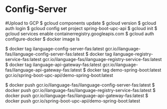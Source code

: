 # Config-Server

#Upload to GCP
$ gcloud components update
$ gcloud version
$ gcloud auth login
$ gcloud config set project spring-boot-upc-api
$ gcloud init
$ gcloud services enable containerregistry.googleapis.com
$ gcloud auth configure-docker
$ docker image ls

$ docker tag ilanguage-config-server-fas:latest gcr.io/ilanguage-fas/ilanguage-config-server-fas:latest
$ docker tag ilanguage-registry-service-fas:latest gcr.io/ilanguage-fas/ilanguage-registry-service-fas:latest
$ docker tag ilanguage-api-gateway-fas:latest gcr.io/ilanguage-fas/ilanguage-api-gateway-fas:latest
$ docker tag demo-spring-boot:latest gcr.io/spring-boot-upc-api/demo-spring-boot:latest

$ docker push gcr.io/ilanguage-fas/ilanguage-config-server-fas:latest
$ docker push gcr.io/ilanguage-fas/ilanguage-registry-service-fas:latest
$ docker push gcr.io/ilanguage-fas/ilanguage-api-gateway-fas:latest
$ docker push gcr.io/spring-boot-upc-api/demo-spring-boot:latest
